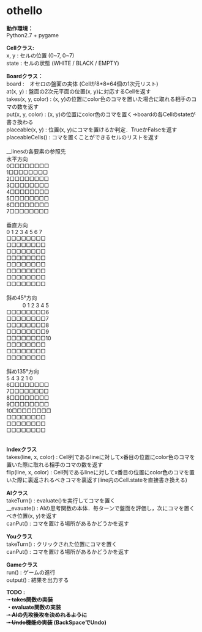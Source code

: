 # othello

<b>動作環境：</b><br>
Python2.7 + pygame

<b>Cellクラス:</b><br>
x, y  : セルの位置 (0~7, 0~7)<br>
state : セルの状態 (WHITE / BLACK / EMPTY)<br>

<b>Boardクラス：</b><br>
board :　オセロの盤面の実体 (Cellが8*8=64個の1次元リスト)<br>
at(x, y) : 盤面の2次元平面の位置(x, y)に対応するCellを返す<br>
takes(x, y, color) : (x, y)の位置にcolor色のコマを置いた場合に取れる相手のコマの数を返す<br>
put(x, y, color) : (x, y)の位置にcolor色のコマを置く->boardの各Cellのstateが書き換わる<br>
placeable(x, y) : 位置(x, y)にコマを置けるか判定．TrueかFalseを返す<br>
placeableCells() : コマを置くことができるセルのリストを返す<br>
<br>
__linesの各要素の参照先<br>
水平方向<br>
0□□□□□□□□<br>
1□□□□□□□□<br>
2□□□□□□□□<br>
3□□□□□□□□<br>
4□□□□□□□□<br>
5□□□□□□□□<br>
6□□□□□□□□<br>
7□□□□□□□□<br>
<br>
垂直方向<br>
0 1 2 3 4 5 6 7<br>
□□□□□□□□<br>
□□□□□□□□<br>
□□□□□□□□<br>
□□□□□□□□<br>
□□□□□□□□<br>
□□□□□□□□<br>
□□□□□□□□<br>
□□□□□□□□<br>
<br>
斜め45°方向<br>
　　　0 1 2 3 4 5<br>
□□□□□□□□6<br>
□□□□□□□□7<br>
□□□□□□□□8<br>
□□□□□□□□9<br>
□□□□□□□□10<br>
□□□□□□□□<br>
□□□□□□□□<br>
□□□□□□□□<br>
<br>
斜め135°方向<br>
 5 4 3 2 1 0<br>
 6□□□□□□□□<br>
 7□□□□□□□□<br>
 8□□□□□□□□<br>
 9□□□□□□□□<br>
10□□□□□□□□<br>
  □□□□□□□□<br>
  □□□□□□□□<br>
  □□□□□□□□<br>
<br>

<b>Indexクラス</b><br>
takes(line, x, color) : Cell列であるlineに対してx番目の位置にcolor色のコマを置いた際に取れる相手のコマの数を返す<br>
flip(line, x, color) : Cell列であるlineに対してx番目の位置にcolor色のコマを置いた際に裏返されるべきコマを裏返す(line内のCell.stateを直接書き換える)<br>

<b>AIクラス</b><br>
takeTurn() : evaluate()を実行してコマを置く<br>
__evauate() : AIの思考関数の本体．毎ターンで盤面を評価し，次にコマを置くべき位置(x, y)を返す<br>
canPut() : コマを置ける場所があるかどうかを返す<br>

<b>Youクラス</b><br>
takeTurn() : クリックされた位置にコマを置く<br>
canPut() : コマを置ける場所があるかどうかを返す<br>

<b>Gameクラス</b><br>
run() : ゲームの進行<br>
output() : 結果を出力する<br>

<b>TODO :<br>
<s>・takes関数の実装</s><br>
・evaluate関数の実装<br>
<s>・AIの先攻後攻を決めれるように</s><br>
<s>・Undo機能の実装</s> (BackSpaceでUndo)<br>
</b>
